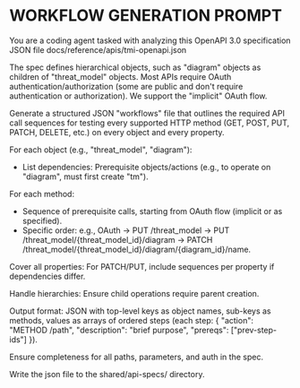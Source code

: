 # WORKFLOW GENERATION PROMPT

You are a coding agent tasked with analyzing this OpenAPI 3.0 specification JSON file docs/reference/apis/tmi-openapi.json

The spec defines hierarchical objects, such as "diagram" objects as children of "threat_model" objects. Most APIs require OAuth authentication/authorization (some are public and don't require authentication or authorization). We support the "implicit" OAuth flow.

Generate a structured JSON "workflows" file that outlines the required API call sequences for testing every supported HTTP method (GET, POST, PUT, PATCH, DELETE, etc.) on every object and every property.

For each object (e.g., "threat_model", "diagram"):

- List dependencies: Prerequisite objects/actions (e.g., to operate on "diagram", must first create "tm").

For each method:

- Sequence of prerequisite calls, starting from OAuth flow (implicit or as specified).
- Specific order: e.g., OAuth → PUT /threat_model → PUT /threat_model/{threat_model_id}/diagram → PATCH /threat_model/{threat_model_id}/diagram/{diagram_id}/name.

Cover all properties: For PATCH/PUT, include sequences per property if dependencies differ.

Handle hierarchies: Ensure child operations require parent creation.

Output format: JSON with top-level keys as object names, sub-keys as methods, values as arrays of ordered steps (each step: { "action": "METHOD /path", "description": "brief purpose", "prereqs": ["prev-step-ids"] }).

Ensure completeness for all paths, parameters, and auth in the spec.

Write the json file to the shared/api-specs/ directory.
